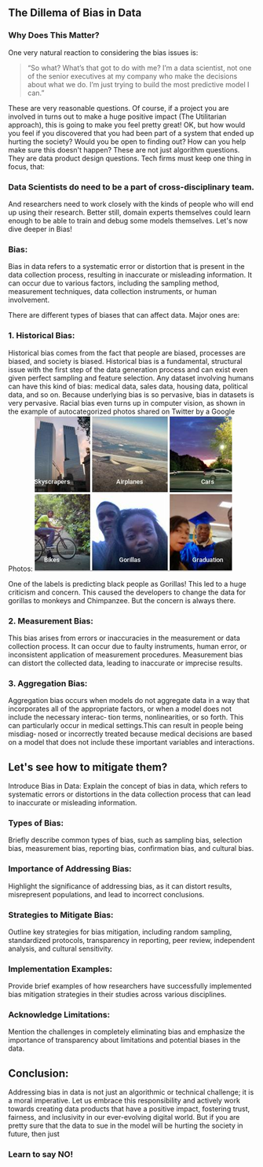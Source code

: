 ## The Dillema of Bias in Data

### Why Does This Matter?

One very natural reaction to considering the bias issues is:
> “So what? What’s that got to do with me? I’m a data scientist, not one of the senior executives at my company who make the decisions about what we do. I’m just trying to build the most predictive model I can.”

These are very reasonable questions. 
Of course, if a project you are involved in turns out to make a huge positive impact (The Utilitarian approach), this is going to make you feel pretty great! 
OK, but how would you feel if you discovered that you had been part of a system that ended up hurting the society? Would you be open to finding out? How can you help make sure this doesn't happen?
These are not just algorithm questions. They are data product design questions. Tech firms must keep one thing in focus, that: 
### Data Scientists do need to be a part of cross-disciplinary team.
And researchers need to work closely with the kinds of people who will end up using their research. Better still, domain experts themselves could learn enough to be able to train and debug some models themselves. 
Let's now dive deeper in Bias!

### Bias:
  Bias in data refers to a systematic error or distortion that is present in the data collection process, resulting in inaccurate or misleading information. It can occur due to various factors, including the sampling method, measurement techniques, data collection instruments, or human involvement.

There are different types of biases that can affect data. Major ones are:
### 1. Historical Bias:
Historical bias comes from the fact that people are biased, processes are biased, and
society is biased. Historical bias is a fundamental, structural
issue with the first step of the data generation process and can exist even given perfect
sampling and feature selection.
Any dataset involving humans can have this kind of bias: medical data, sales data,
housing data, political data, and so on. Because underlying bias is so pervasive, bias in
datasets is very pervasive. Racial bias even turns up in computer vision, as shown in
the example of autocategorized photos shared on Twitter by a Google Photos:
![](/images/bias.jpg "One of these labels is very wrong!")

One of the labels is predicting black people as Gorillas! This led to a huge criticism and concern. This caused the developers to change the data for gorillas to monkeys and Chimpanzee. 
But the concern is always there. 

### 2. Measurement Bias:
This bias arises from errors or inaccuracies in the measurement or data collection process. It can occur due to faulty instruments, human error, or inconsistent application of measurement procedures. Measurement bias can distort the collected data, leading to inaccurate or imprecise results.

### 3. Aggregation Bias:
Aggregation bias occurs when models do not aggregate data in a way that incorporates
all of the appropriate factors, or when a model does not include the necessary interac‐
tion terms, nonlinearities, or so forth. This can particularly occur in medical settings.This can result in people being misdiag‐
nosed or incorrectly treated because medical decisions are based on a model that does
not include these important variables and interactions.

## Let's see how to mitigate them?
Introduce Bias in Data: Explain the concept of bias in data, which refers to systematic errors or distortions in the data collection process that can lead to inaccurate or misleading information.

### Types of Bias:
Briefly describe common types of bias, such as sampling bias, selection bias, measurement bias, reporting bias, confirmation bias, and cultural bias.

### Importance of Addressing Bias: 
Highlight the significance of addressing bias, as it can distort results, misrepresent populations, and lead to incorrect conclusions.

### Strategies to Mitigate Bias: 
Outline key strategies for bias mitigation, including random sampling, standardized protocols, transparency in reporting, peer review, independent analysis, and cultural sensitivity.

### Implementation Examples: 
Provide brief examples of how researchers have successfully implemented bias mitigation strategies in their studies across various disciplines.

### Acknowledge Limitations: 
Mention the challenges in completely eliminating bias and emphasize the importance of transparency about limitations and potential biases in the data.

## Conclusion:
Addressing bias in data is not just an algorithmic or technical challenge; it is a moral imperative. Let us embrace this responsibility and actively work towards creating data products that have a positive impact, fostering trust, fairness, and inclusivity in our ever-evolving digital world. But if you are pretty sure that the data to sue in the model will be hurting the society in future, then just 
### Learn to say NO!
